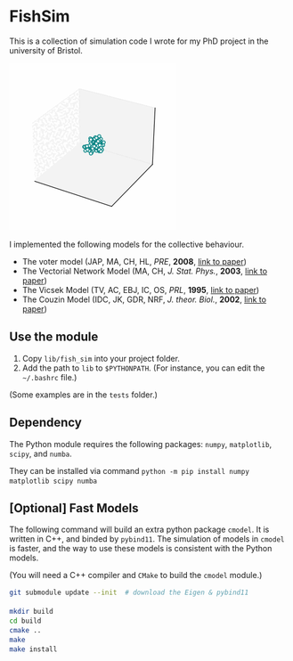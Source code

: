 # FishSim

This is a collection of simulation code I wrote for my PhD project in the university of Bristol.

![](couzin.gif)



I implemented the following models for the collective behaviour.

- The voter model (JAP, MA, CH, HL, *PRE*, **2008**, [link to paper](https://journals.aps.org/pre/abstract/10.1103/PhysRevE.77.061138))
- The Vectorial Network Model (MA, CH, *J. Stat. Phys.*, **2003**, [link to paper](https://link.springer.com/article/10.1023/A:1023675519930))
- The Vicsek Model (TV, AC, EBJ, IC, OS, *PRL*, **1995**, [link to paper](https://journals.aps.org/prl/abstract/10.1103/PhysRevLett.75.1226))
- The Couzin Model (IDC, JK, GDR, NRF, *J. theor. Biol.*, **2002**, [link to paper](https://www.sciencedirect.com/science/article/pii/S0022519302930651))


## Use the module

1. Copy `lib/fish_sim` into your project folder.
2. Add the path to `lib` to `$PYTHONPATH`. (For instance, you can edit the `~/.bashrc` file.)

(Some examples are in the `tests` folder.)

## Dependency

The Python module requires the following packages: `numpy`, `matplotlib`, `scipy`, and `numba`.

They can be installed via command `python -m pip install numpy matplotlib scipy numba`

## \[Optional\] Fast Models

The following command will build an extra python package `cmodel`. It is written in C++, and binded by `pybind11`. The simulation of models in `cmodel` is faster, and the way to use these models is consistent with the Python models.

(You will need a C++ compiler and `CMake` to build the `cmodel` module.)

```sh
git submodule update --init  # download the Eigen & pybind11

mkdir build
cd build
cmake ..
make
make install
```

